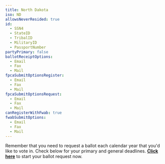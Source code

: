 ```yaml
---
title: North Dakota
iso: ND
allowsNeverResided: true
id:
  - SSN4
  - StateID
  - TribalID
  - MilitaryID
  - PassportNumber
partyPrimary: false
ballotReceiptOptions:
  - Email
  - Fax
  - Mail
fpcaSubmitOptionsRegister:
  - Email
  - Fax
  - Mail
fpcaSubmitOptionsRequest:
  - Email
  - Fax
  - Mail
canRegisterWithFwab: true
fwabSubmitOptions:
  - Email
  - Fax
  - Mail
---
```

Remember that you need to request a ballot each calendar year that you'd like to vote in. Check below for your primary and general deadlines. [**Click here**](https://www.votefromabroad.org) to start your ballot request now.
